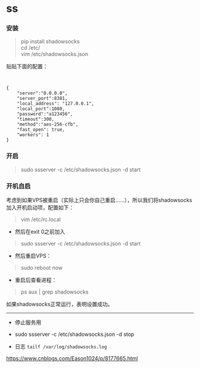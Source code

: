 # ss  

### 安装    
> pip install shadowsocks    
> cd /etc/    
> vim /etc/shadowsocks.json    
    
贴贴下面的配置：    
```    
    
    
{    
    "server":"0.0.0.0",    
    "server_port":8381,    
    "local_address": "127.0.0.1",    
    "local_port":1080,    
    "password":"a123456",    
    "timeout":300,    
    "method":"aes-256-cfb",    
    "fast_open": true,    
    "workers": 1    
}    
```    
    
### 开启    
>  sudo ssserver -c /etc/shadowsocks.json -d start    
    
    
### 开机自启    
    
考虑到如果VPS被重启（实际上只会你自己重启……），所以我们将shadowsocks加入开机启动项，配置如下：    
> vim /etc/rc.local    
    
    
* 然后在exit 0之前加入    
>  sudo ssserver -c /etc/shadowsocks.json -d start    
    
* 然后重启VPS：    
> sudo reboot now    
    
* 重启后查看进程：    
> ps aux | grep shadowsocks    
    
如果shadowsocks正常运行，表明设置成功。    
    
---    
* 停止服务用    
* sudo ssserver -c /etc/shadowsocks.json -d stop    
    
* 日志 ```tailf /var/log/shadowsocks.log```    
    
    
    
    
    
https://www.cnblogs.com/Eason1024/p/8177665.html    
